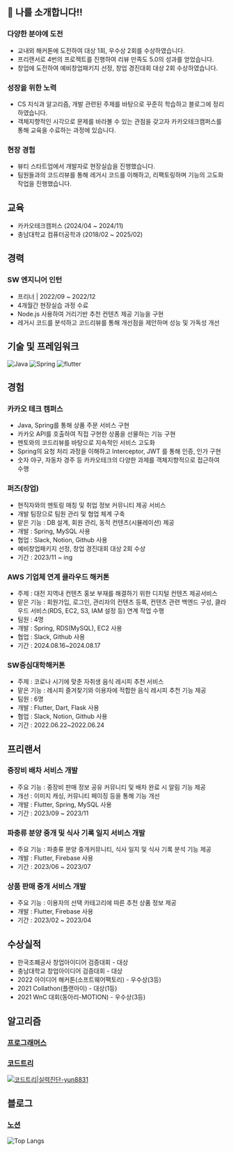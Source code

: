 ## 🚀 나를 소개합니다!!

### 다양한 분야에 도전
- 교내외 해커톤에 도전하여 대상 1회, 우수상 2회를 수상하였습니다.
- 프리랜서로 4번의 프로젝트를 진행하여 리뷰 만족도 5.0의 성과를 얻었습니다.
- 창업에 도전하여 예비창업패키지 선정, 창업 경진대회 대상 2회 수상하였습니다.
### 성장을 위한 노력
- CS 지식과 알고리즘, 개발 관련된 주제를 바탕으로 꾸준히 학습하고 블로그에 정리하였습니다.
- 객체지향적인 시각으로 문제를 바라볼 수 있는 관점을 갖고자 카카오테크캠퍼스를 통해 교육을 수료하는 과정에 있습니다.
### 현장 경험
- 뷰티 스타트업에서 개발자로 현장실습을 진행했습니다.
- 팀원들과의 코드리뷰를 통해 레거시 코드를 이해하고, 리팩토링하며 기능의 고도화 작업을 진행했습니다.

## 교육
- 카카오테크캠퍼스 (2024/04 ~ 2024/11)
- 충남대학교 컴퓨터공학과 (2018/02 ~ 2025/02)

## 경력

### SW 엔지니어 인턴
- 프리너 | 2022/09 ~ 2022/12
- 4개월간 현장실습 과정 수료
- Node.js 사용하여 거리기반 추천 컨텐츠 제공 기능을 구현
- 레거시 코드를 분석하고 코드리뷰를 통해 개선점을 제안하며 성능 및 가독성 개선
  
## 기술 및 프레임워크
![Java](https://img.shields.io/badge/java-%23ED8B00.svg?style=for-the-badge&logo=openjdk&logoColor=white)
![Spring](https://img.shields.io/badge/spring-%236DB33F.svg?style=for-the-badge&logo=spring&logoColor=white)
![flutter](https://img.shields.io/badge/Flutter-02569B?style=for-the-badge&logo=flutter&logoColor=white)

## 경험

### 카카오 테크 캠퍼스
- Java, Spring를 통해 상품 주문 서비스 구현
- 카카오 API를 호출하여 직접 구현한 상품을 선물하는 기능 구현
- 멘토와의 코드리뷰를 바탕으로 지속적인 서비스 고도화
- Spring의 요청 처리 과정을 이해하고 Interceptor, JWT 를 통해 인증, 인가 구현
- 숫자 야구, 자동차 경주 등 카카오테크의 다양한 과제를 객체지향적으로 접근하여 수행

### 퍼즈(창업)
- 현직자와의 멘토링 매칭 및 취업 정보 커뮤니티 제공 서비스
- 개발 팀장으로 팀원 관리 및 협업 체계 구축
- 맡은 기능 : DB 설계, 회원 관리, 동적 컨텐츠(시뮬레이션) 제공
- 개발 : Spring, MySQL 사용
- 협업 : Slack, Notion, Github 사용
- 예비창업패키지 선정, 창업 경진대회 대상 2회 수상
- 기간 : 2023/11 ~ ing

### AWS 기업체 연계 클라우드 해커톤
- 주제 : 대전 지역내 컨텐츠 홍보 부재를 해결하기 위한 디지털 컨텐츠 제공서비스
- 맡은 기능 : 회원가입, 로그인, 관리자의 컨텐츠 등록, 컨텐츠 관련 백엔드 구성, 클라우드 서비스(RDS, EC2, S3, IAM 설정 등) 연계 작업 수행
- 팀원 : 4명
- 개발 : Spring, RDS(MySQL), EC2 사용
- 협업 : Slack, Github 사용
- 기간 : 2024.08.16~2024.08.17

### SW중심대학해커톤
- 주제 : 코로나 시기에 맞춘 자취생 음식 레시피 추천 서비스
- 맡은 기능 : 레시피 즐겨찾기와 이용자에 적합한 음식 레시피 추천 기능 제공
- 팀원 : 6명
- 개발 : Flutter, Dart, Flask 사용
- 협업 : Slack, Notion, Github 사용
- 기간 : 2022.06.22~2022.06.24

## 프리랜서
### 중장비 배차 서비스 개발
- 주요 기능 : 중장비 판매 정보 공유 커뮤니티 및 배차 완료 시 알림 기능 제공
- 개선 : 이미지 캐싱, 커뮤니티 페이징 등을 통해 기능 개선
- 개발 : Flutter, Spring, MySQL 사용
- 기간 : 2023/09 ~ 2023/11

### 파충류 분양 중개 및 식사 기록 일지 서비스 개발
- 주요 기능 : 파충류 분양 중개커뮤니티, 식사 일지 및 식사 기록 분석 기능 제공
- 개발 : Flutter, Firebase 사용
- 기간 : 2023/06 ~ 2023/07

### 상품 판매 중개 서비스 개발
- 주요 기능 : 이용자의 선택 카테고리에 따른 추천 상품 정보 제공
- 개발 : Flutter, Firebase 사용
- 기간 : 2023/02 ~ 2023/04

## 수상실적
- 한국조폐공사 창업아이디어 검증대회 - 대상
- 충남대학교 창업아이디어 검증대회 - 대상
- 2022 아이디어 해커톤(소프트웨어팩토리) - 우수상(3등)
- 2021 Collathon(플랜아이) - 대상(1등)
- 2021 WnC 대회(동아리-MOTION) - 우수상(3등)

## 알고리즘
### [프로그래머스](https://github.com/yunjunghun0116/algorithm)
### [코드트리](https://github.com/yunjunghun0116/codetree-TILs/tree/main)
[![코드트리|실력진단-yun8831](https://banner.codetree.ai/v1/banner/yun8831)](https://www.codetree.ai/profiles/yun8831)

## 블로그
### [노션](https://junghun2.notion.site/bfb82e2a19e34500a1fef148252ad502?pvs=74)

![Top Langs](https://github-readme-stats.vercel.app/api/top-langs/?username=yunjunghun0116&layout=compact)

